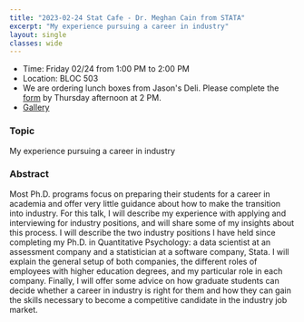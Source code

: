 ```yaml
---
title: "2023-02-24 Stat Cafe - Dr. Meghan Cain from STATA"
excerpt: "My experience pursuing a career in industry"
layout: single
classes: wide
---
```


- Time: Friday 02/24 from 1:00 PM to 2:00 PM
- Location: BLOC 503
- We are ordering lunch boxes from Jason's Deli. Please complete the [form](https://docs.google.com/forms/d/e/1FAIpQLSfZJ713LUBAKpg773uxaOlTv_j35G_YBLcSm1YlNkxtfGTKew/viewform) by Thursday afternoon at 2 PM.
- [Gallery](/StatCafe/2023-02-24-gallery/)

### Topic

My experience pursuing a career in industry

### Abstract

Most Ph.D. programs focus on preparing their students for a career in academia and offer very little guidance about how to make the transition into industry. For this talk, I will describe my experience with applying and interviewing for industry positions, and will share some of my insights about this process. I will describe the two industry positions I have held since completing my Ph.D. in Quantitative Psychology: a data scientist at an assessment company and a statistician at a software company, Stata. I will explain the general setup of both companies, the different roles of employees with higher education degrees, and my particular role in each company. Finally, I will offer some advice on how graduate students can decide whether a career in industry is right for them and how they can gain the skills necessary to become a competitive candidate in the industry job market.
